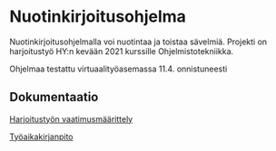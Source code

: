 # Nuotinkirjoitusohjelma

Nuotinkirjoitusohjelmalla voi nuotintaa ja toistaa sävelmiä. Projekti on harjoitustyö HY:n kevään 2021 kurssille Ohjelmistotekniikka.

Ohjelmaa testattu virtuaalityöasemassa 11.4. onnistuneesti

## Dokumentaatio
[Harjoitustyön vaatimusmäärittely](https://github.com/yuzamonkey/ot-harjoitustyo/blob/main/dokumentaatio/vaatimusmaarittely.md)

[Työaikakirjanpito](https://github.com/yuzamonkey/ot-harjoitustyo/blob/main/dokumentaatio/tuntikirjanpito.md)
